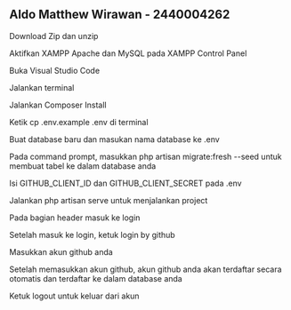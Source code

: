 ## Aldo Matthew Wirawan - 2440004262 

Download Zip dan unzip

Aktifkan XAMPP Apache dan MySQL pada XAMPP Control Panel

Buka Visual Studio Code

Jalankan terminal

Jalankan Composer Install

Ketik cp .env.example .env di terminal

Buat database baru dan masukan nama database ke .env

Pada command prompt, masukkan php artisan migrate:fresh --seed untuk membuat tabel ke dalam database anda

Isi GITHUB_CLIENT_ID dan GITHUB_CLIENT_SECRET pada .env

Jalankan php artisan serve untuk menjalankan project

Pada bagian header masuk ke login

Setelah masuk ke login, ketuk login by github

Masukkan akun github anda

Setelah memasukkan akun github, akun github anda akan terdaftar secara otomatis dan terdaftar ke dalam database anda

Ketuk logout untuk keluar dari akun
